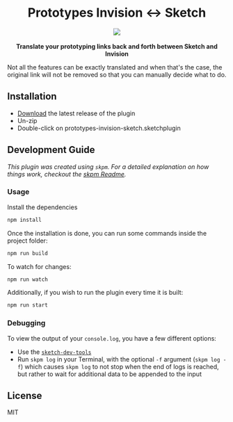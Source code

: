 <h1 align="center">Prototypes Invision ↔︎ Sketch</h1>

<div align="center">
  <img src="https://github.com/mathieudutour/prototypes-invision-sketch/blob/master/assets/icon.png?raw=true" />
</div>
<br />
<div align="center">
  <strong>Translate your prototyping links back and forth between Sketch and Invision</strong>
</div>

Not all the features can be exactly translated and when that's the case, the original link will not be removed so that you can manually decide what to do.

## Installation

- [Download](../../releases/latest/download/prototypes-invision-sketch.sketchplugin.zip) the latest release of the plugin
- Un-zip
- Double-click on prototypes-invision-sketch.sketchplugin

## Development Guide

_This plugin was created using `skpm`. For a detailed explanation on how things work, checkout the [skpm Readme](https://github.com/skpm/skpm/blob/master/README.md)._

### Usage

Install the dependencies

```bash
npm install
```

Once the installation is done, you can run some commands inside the project folder:

```bash
npm run build
```

To watch for changes:

```bash
npm run watch
```

Additionally, if you wish to run the plugin every time it is built:

```bash
npm run start
```

### Debugging

To view the output of your `console.log`, you have a few different options:

- Use the [`sketch-dev-tools`](https://github.com/skpm/sketch-dev-tools)
- Run `skpm log` in your Terminal, with the optional `-f` argument (`skpm log -f`) which causes `skpm log` to not stop when the end of logs is reached, but rather to wait for additional data to be appended to the input

## License

MIT
